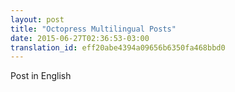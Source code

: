 ```yaml
---
layout: post
title: "Octopress Multilingual Posts"
date: 2015-06-27T02:36:53-03:00
translation_id: eff20abe4394a09656b6350fa468bbd0
---
```

Post in English